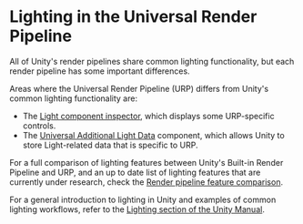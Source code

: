 # Lighting in the Universal Render Pipeline

All of Unity's render pipelines share common lighting functionality, but each render pipeline has some important differences.

Areas where the Universal Render Pipeline (URP) differs from Unity's common lighting functionality are:

* The [Light component inspector](light-component.md), which displays some URP-specific controls.
* The [Universal Additional Light Data](universal-additional-light-data.md) component, which allows Unity to store Light-related data that is specific to URP.

For a full comparison of lighting features between Unity's Built-in Render Pipeline and URP, and an up to date list of lighting features that are currently under research, check the [Render pipeline feature comparison](https://docs.unity3d.com/Manual/render-pipelines-feature-comparison.html).

For a general introduction to lighting in Unity and examples of common lighting workflows, refer to the [Lighting section of the Unity Manual](https://docs.unity3d.com/Manual/LightingOverview.html).
